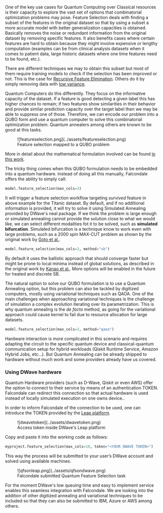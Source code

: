 One of the key use cases for Quantum Computing over Classical resources is their capacity to explore the vast set of options that combinatorial optimization problems may pose. Feature Selection deals with finding a subset of the features in the original dataset so that by using a subset a more accurate model with better generalization capacities is obtained. Basically removes the noise or redundant information from the original dataset by removing specific features. It also benefits cases where certain features are hard to obtain because they might involve expensive or lengthy computation (examples can be from clinical analysis datasets when it comes to patient data, large historic datasets where one time features need to be found, etc.).

There are different techniques we may to obtain this subset but most of them require training models to check if the selection has been improved or not. This is the case for [Recursive Feature Elimination](https://scikit-learn.org/stable/modules/generated/sklearn.feature_selection.RFE.html). Others do it by simply removing data with [low variance](https://scikit-learn.org/stable/modules/generated/sklearn.feature_selection.VarianceThreshold.html#sklearn.feature_selection.VarianceThreshold).

Quantum Computers do this differently. They focus on the informative capacity of the dataset. If a feature is good detecting a given label this has higher chances to remain; if two features show similarities in their behavior and provide similar prediction capacity over the target label then we may be able to suppress one of those. Therefore, we can encode our problem into a QUBO form and use a quantum computer to solve this combinatorial optimization problem. Quantum annealers among others are known to be good at this tasks.

<figure markdown>
  ![featureselection.png](../assets/featureselection.png)
  <figcaption>Feature selection mapped to a QUBO problem</figcaption>
</figure>

More in detail about the mathematical formulation involved can be found [in this work](https://arxiv.org/pdf/2203.13261.pdf).

The tricky thing comes when this QUBO formulation needs to be embedded into a quantum hardware. Instead of doing all this manually, Falcondale offers the ability to simply call:

```python
model.feature_selection(max_cols=3)
```

It will trigger a feature selection workflow targeting *survived* feature in above example for the Titanic dataset. By default, and if no additional information is provided, it will try to solve it using Simulated Annealing provided by DWave's neal package. If we think the problem is large enough or simulated annealing cannot provide the solution close to what we would like, we can select different modalities fot it to be solved, such as **simulated bifurcation**. Simulated bifurcation is a technique know to work even with large problems, such as a 2000 spin MAX-CUT problem as shown by the original work by [Goto et al.](https://www.science.org/doi/10.1126/sciadv.aav2372).

```python
model.feature_selection(max_cols=3, method="sb")
```
By default it uses the ballistic approach that should converge faster but might be prone to local minima instead of global solutions, as described in the original work by [Kanao et al.](https://www.nature.com/articles/s42005-022-00929-9). More options will be enabled in the future for heated and discrete SB.

The natural option to solve our QUBO formulation is to use a Quantum Annealing option, but this problem can also be tackled by digitized computers, mostly using variational techniques such as QAOA. One of the main challenges when approaching variational techniques is the challenge of simulation a complex evolution iterating over its parametrization. This is why quantum annealing is the _de facto_ method, as going for the variational approach could cause kernel to fail due to resource allocation for large datasets.

```python
model.feature_selection(max_cols=3, method="qaoa")
```

Hardware interaction is more complicated in this scenario and requires adapting the circuit to the specific quantum device and classical-quantum communication setup for hybrid workloads (Qiskit Runtime Service, Amazon Hybrid Jobs, etc...). But Quantum Annealing can be already shipped to hardware without much work and some providers already have us covered.

### Using DWave hardware

Quantum Hardware providers (such as D-Wave, Qiskit or even AWS) offer the option to connect to their service by means of an authentication TOKEN. Falcondale can redirect this connection so that actual hardware is used instead of locally simulated execution on one owns device..

In order to inform Falcondale of the connection to be used, one can introduce the TOKEN provided by the [Leap platform](https://cloud.dwavesys.com/leap/).

<figure markdown>
  ![dwavetoken](../assets/dwavetoken.png)
  <figcaption>Access token inside DWave's Leap platform</figcaption>
</figure>

Copy and paste it into the working code as follows:

```py
myproject.feature_selection(max_cols=10, token="<YOUR DWAVE TOKEN>")
```

This way the process will be submitted to your user’s DWave account and solved using available machines.

<figure markdown>
  ![qfsonleap.png](../assets/qfsondwave.png)
  <figcaption>Falcondale submitted Quantum Feature Selection task</figcaption>
</figure>

For the moment DWave's low queuing time and easy to implement service enables this seamless integration with Falcondale. We are looking into the addition of other digitized annealing and variational techniques to be included so that they can also be submitted to IBM, Azure or AWS among others.
